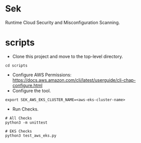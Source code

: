 # Sek
Runtime Cloud Security and Misconfiguration Scanning.

# scripts
* Clone this project and move to the top-level directory.
```
cd scripts
```
* Configure AWS Permissions: https://docs.aws.amazon.com/cli/latest/userguide/cli-chap-configure.html
* Configure the tool.
```
export SEK_AWS_EKS_CLUSTER_NAME=<aws-eks-cluster-name>
```
* Run Checks.
```
# All Checks
python3 -m unittest

# EKS Checks
python3 test_aws_eks.py
```
